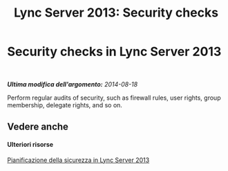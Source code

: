 ﻿---
title: 'Lync Server 2013: Security checks'
TOCTitle: Security checks
ms:assetid: 053c099f-a078-4121-bfe0-3fe5ef110b79
ms:mtpsurl: https://technet.microsoft.com/it-it/library/Dn725205(v=OCS.15)
ms:contentKeyID: 62335942
ms.date: 08/24/2015
mtps_version: v=OCS.15
ms.translationtype: HT
---

# Security checks in Lync Server 2013

 

_**Ultima modifica dell'argomento:** 2014-08-18_

Perform regular audits of security, such as firewall rules, user rights, group membership, delegate rights, and so on.

## Vedere anche

#### Ulteriori risorse

[Pianificazione della sicurezza in Lync Server 2013](lync-server-2013-planning-for-security.md)

